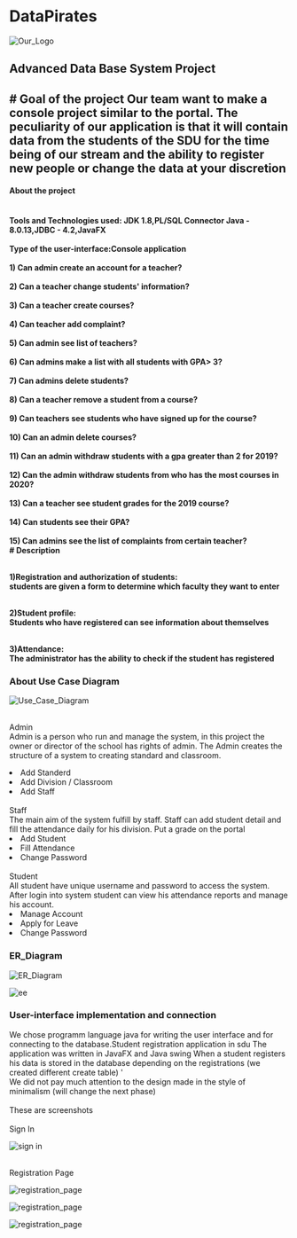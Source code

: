 # DataPirates
![Our_Logo](https://github.com/Abylaikhanaaaaa/DataPirates/blob/main/logo.png)
<h2>Advanced Data Base System Project<h2> 
# Goal of the project
Our team want to make a console project similar to the portal. The peculiarity of our application is that it will contain data from the students of the SDU for the time being of our stream and the ability to register new people or change the data at your discretion
<h4> About the project<h4>
<br> Tools and Technologies used: JDK 1.8,PL/SQL Connector Java - 8.0.13,JDBC - 4.2,JavaFX</br>
<br>Type of the user-interface:Console application</br>
<br>1) Can admin create an account for a teacher?</br>
<br>2) Can a teacher change students' information?</br>
<br>3) Can a teacher create courses?</br>
<br>4) Can teacher add complaint?</br>
<br>5) Can admin see list of teachers?</br>
<br>6) Can admins make a list with all students with GPA> 3?<br>
<br>7) Can admins delete students?</br>
<br>8) Can a teacher remove a student from a course?</br>
<br>9) Can teachers see students who have signed up for the course?</br>
<br>10) Can an admin delete courses?</br>
<br>11) Can an admin withdraw students with a gpa greater than 2 for 2019?</br>
<br>12) Can the admin withdraw students from who has the most courses in 2020?</br>
<br>13) Can a teacher see student grades for the 2019 course?</br>
<br>14) Can students see their GPA?</br>
<br>15) Can admins see the list of complaints from certain teacher?</br>
# Description

<br>1)Registration and authorization of students:
<br>students are given a form to determine which faculty they want to enter

<br>2)Student profile:
<br>Students who have registered can see information about themselves

<br>3)Attendance:
<br>The administrator has the ability to check if the student has registered

<h3>About Use Case Diagram</h3>

![Use_Case_Diagram](https://github.com/Abylaikhanaaaaa/DataPirates/blob/main/Usecase-1.png)

<br>Admin </br>
 Admin is a person who run and manage the system, in this project the owner or director of the school has rights of admin. The Admin creates the structure of a system to creating standard and classroom.
<li>Add Standerd</li>
<li>Add Division / Classroom</li>
<li>Add Staff</li>
<br>Staff</br>
The main aim of the  system fulfill by staff. Staff can add student detail and fill the attendance daily for his division. Put a grade on the portal
  <li>Add Student</li>
  <li>Fill Attendance</li>
  <li>Change Password</li>
<br>Student</br>
All student have unique username and password to access the system. After login into system student can view his attendance reports and manage his account. 
  <li>Manage Account</li>
  <li>Apply for Leave</li>
  <li>Change Password</li>
  <h3>ER_Diagram</h3>
  
  ![ER_Diagram](https://github.com/Abylaikhanaaaaa/DataPirates/blob/main/erdiagrm.png)
  
  
  ![ee](https://github.com/Abylaikhanaaaaa/DataPirates/blob/main/ERSymbol.png)
  
  
<h3>User-interface implementation and connection</h3>
We chose programm language java for writing the user interface and for connecting to the database.Student registration application in sdu The application was written in JavaFX and Java swing When a student registers his data is stored in the database depending on the registrations (we created different create table) '
<br>We did not pay much attention to the design made in the style of minimalism (will change the next phase) </br>
<br>These are screenshots </br>
<br>Sign In</br>

![sign in](https://github.com/Abylaikhanaaaaa/DataPirates/blob/main/phase%206/photo_2021-03-28_19-43-36.jpg)

<br>Registration Page</br>

![registration_page](https://github.com/Abylaikhanaaaaa/DataPirates/blob/main/phase%206/photo_2021-03-28_19-43-44.jpg)

![registration_page](https://github.com/Abylaikhanaaaaa/DataPirates/blob/main/phase%206/photo_2021-03-28_19-43-53.jpg)

![registration_page](https://github.com/Abylaikhanaaaaa/DataPirates/blob/main/phase%206/photo_2021-03-28_19-43-50.jpg)
